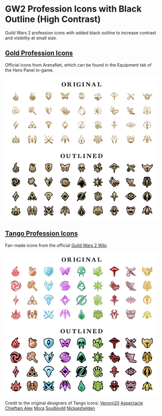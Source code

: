 # GW2 Profession Icons with Black Outline (High Contrast)

Guild Wars 2 profession icons with added black outline to increase contrast and visibility at small size.

## [Gold Profession Icons](https://wiki.guildwars2.com/wiki/Guild_Wars_2_Wiki:Profession_icons#Large_Icons)

Official icons from ArenaNet, which can be found in the Equipment tab of the Hero Panel in-game.

![Outlned Gold GW2 Profession Icons](https://github.com/brybrant/gw2-profession-icons/blob/master/gold-comparison.png)

## [Tango Profession Icons](https://wiki.guildwars2.com/wiki/Guild_Wars_2_Wiki:Profession_icons#Tango_large)

Fan-made icons from the official [Guild Wars 2 Wiki](https://wiki.guildwars2.com/wiki/Main_Page).

![Outlned Tango GW2 Profession Icons](https://github.com/brybrant/gw2-profession-icons/blob/master/tango-comparison.png)

Credit to the original designers of Tango icons:
[Venom20](https://wiki.guildwars2.com/wiki/User:Venom20)
[Aspectacle](https://wiki.guildwars2.com/wiki/User:Aspectacle)
[Chieftain Alex](https://wiki.guildwars2.com/wiki/User:Chieftain_Alex)
[Mora](https://wiki.guildwars2.com/wiki/User:Mora)
[Soulblydd](https://wiki.guildwars2.com/wiki/User:Soulblydd)
[Nickajshelden](https://wiki.guildwars2.com/wiki/User:Nickajshelden)

